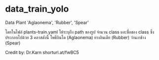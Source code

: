 # data_train_yolo
Data Plant 'Aglaonema', 'Rubber', 'Spear' 

โดยในไฟล์ plants-train.yaml ให้ระบุถึง path ของรูป จำนวน class และชื่อของ class ซึ่งประกอบไปด้วย 3 คลาสดังนี้
โพธิ์อินโด (Aglaonema)
ยางอินเดีย (Rubber)
ว่านงาช้าง (Spear)

Credit by: Dr.Karn
shorturl.at/fwBC5
